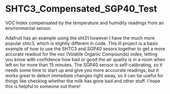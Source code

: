 # SHTC3_Compensated_SGP40_Test
VOC Index compensated by the temperature and humidity readings from an environmental sensor.

Adafruit has an example using the sht31 however I have the much more popular shtc3, which is slightly different in code. This lil project is a basic example of how to use the SHTC3 and SGP40 sesors together to get a more accurate readout for the voc (Volatile Organic Compounds) index, letting you know with confidence how bad or good the air quality is in a room when left on for more than 15 minutes. The SGP40 sensor is self-calibrating, so it needs some time to start up and give you more acccurate readings, but it works great to detect immediate changes right away, so it can be useful for things like checking whether the milk has gone bad and other stuff. I hope this is helpful to someone out there!
